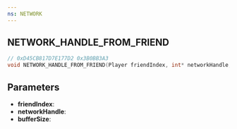 ```yaml
---
ns: NETWORK
---
```

## NETWORK_HANDLE_FROM_FRIEND

```c
// 0xD45CB817D7E177D2 0x3B0BB3A3
void NETWORK_HANDLE_FROM_FRIEND(Player friendIndex, int* networkHandle, int bufferSize);
```


## Parameters
* **friendIndex**: 
* **networkHandle**: 
* **bufferSize**: 

